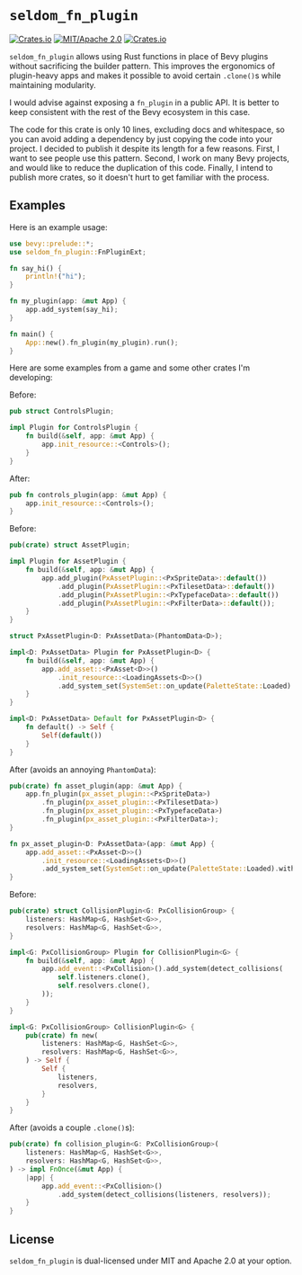 # `seldom_fn_plugin`

[![Crates.io](https://img.shields.io/crates/v/seldom_fn_plugin.svg)](https://crates.io/crates/seldom_fn_plugin)
[![MIT/Apache 2.0](https://img.shields.io/badge/license-MIT%2FApache-blue.svg)](https://github.com/Seldom-SE/seldom_fn_plugin#license)
[![Crates.io](https://img.shields.io/crates/d/seldom_fn_plugin.svg)](https://crates.io/crates/seldom_fn_plugin)

`seldom_fn_plugin` allows using Rust functions in place of Bevy plugins
without sacrificing the builder pattern. This improves the ergonomics of plugin-heavy apps
and makes it possible to avoid certain `.clone()`s while maintaining modularity.

I would advise against exposing a `fn_plugin` in a public API. It is better to keep consistent
with the rest of the Bevy ecosystem in this case.

The code for this crate is only 10 lines, excluding docs and whitespace,
so you can avoid adding a dependency by just copying the code into your project.
I decided to publish it despite its length for a few reasons. First,
I want to see people use this pattern. Second, I work on many Bevy projects,
and would like to reduce the duplication of this code. Finally, I intend to publish more crates,
so it doesn't hurt to get familiar with the process.

## Examples

Here is an example usage:

```Rust
use bevy::prelude::*;
use seldom_fn_plugin::FnPluginExt;

fn say_hi() {
    println!("hi");
}

fn my_plugin(app: &mut App) {
    app.add_system(say_hi);
}

fn main() {
    App::new().fn_plugin(my_plugin).run();
}
```

Here are some examples from a game and some other crates I'm developing:

Before:

```Rust
pub struct ControlsPlugin;

impl Plugin for ControlsPlugin {
    fn build(&self, app: &mut App) {
        app.init_resource::<Controls>();
    }
}
```

After:

```Rust
pub fn controls_plugin(app: &mut App) {
    app.init_resource::<Controls>();
}
```

Before:

```Rust
pub(crate) struct AssetPlugin;

impl Plugin for AssetPlugin {
    fn build(&self, app: &mut App) {
        app.add_plugin(PxAssetPlugin::<PxSpriteData>::default())
            .add_plugin(PxAssetPlugin::<PxTilesetData>::default())
            .add_plugin(PxAssetPlugin::<PxTypefaceData>::default())
            .add_plugin(PxAssetPlugin::<PxFilterData>::default());
    }
}

struct PxAssetPlugin<D: PxAssetData>(PhantomData<D>);

impl<D: PxAssetData> Plugin for PxAssetPlugin<D> {
    fn build(&self, app: &mut App) {
        app.add_asset::<PxAsset<D>>()
            .init_resource::<LoadingAssets<D>>()
            .add_system_set(SystemSet::on_update(PaletteState::Loaded).with_system(D::load));
    }
}

impl<D: PxAssetData> Default for PxAssetPlugin<D> {
    fn default() -> Self {
        Self(default())
    }
}
```

After (avoids an annoying `PhantomData`):

```Rust
pub(crate) fn asset_plugin(app: &mut App) {
    app.fn_plugin(px_asset_plugin::<PxSpriteData>)
        .fn_plugin(px_asset_plugin::<PxTilesetData>)
        .fn_plugin(px_asset_plugin::<PxTypefaceData>)
        .fn_plugin(px_asset_plugin::<PxFilterData>);
}

fn px_asset_plugin<D: PxAssetData>(app: &mut App) {
    app.add_asset::<PxAsset<D>>()
        .init_resource::<LoadingAssets<D>>()
        .add_system_set(SystemSet::on_update(PaletteState::Loaded).with_system(D::load));
}
```

Before:

```Rust
pub(crate) struct CollisionPlugin<G: PxCollisionGroup> {
    listeners: HashMap<G, HashSet<G>>,
    resolvers: HashMap<G, HashSet<G>>,
}

impl<G: PxCollisionGroup> Plugin for CollisionPlugin<G> {
    fn build(&self, app: &mut App) {
        app.add_event::<PxCollision>().add_system(detect_collisions(
            self.listeners.clone(),
            self.resolvers.clone(),
        ));
    }
}

impl<G: PxCollisionGroup> CollisionPlugin<G> {
    pub(crate) fn new(
        listeners: HashMap<G, HashSet<G>>,
        resolvers: HashMap<G, HashSet<G>>,
    ) -> Self {
        Self {
            listeners,
            resolvers,
        }
    }
}
```

After (avoids a couple `.clone()`s):

```Rust
pub(crate) fn collision_plugin<G: PxCollisionGroup>(
    listeners: HashMap<G, HashSet<G>>,
    resolvers: HashMap<G, HashSet<G>>,
) -> impl FnOnce(&mut App) {
    |app| {
        app.add_event::<PxCollision>()
            .add_system(detect_collisions(listeners, resolvers));
    }
}
```

## License

`seldom_fn_plugin` is dual-licensed under MIT and Apache 2.0 at your option.